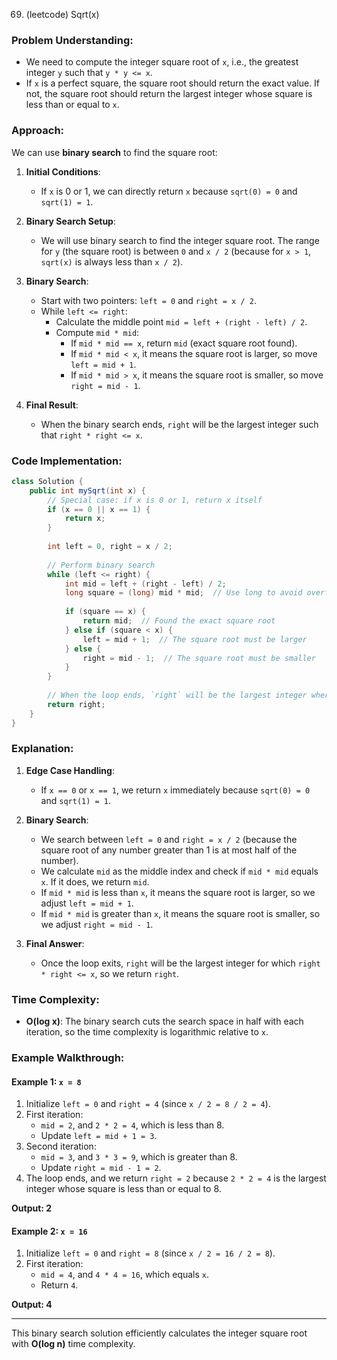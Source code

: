  69. (leetcode) Sqrt(x)

### Problem Understanding:
- We need to compute the integer square root of `x`, i.e., the greatest integer `y` such that `y * y <= x`.
- If `x` is a perfect square, the square root should return the exact value. If not, the square root should return the largest integer whose square is less than or equal to `x`.

### Approach:

We can use **binary search** to find the square root:

1. **Initial Conditions**:
   - If `x` is 0 or 1, we can directly return `x` because `sqrt(0) = 0` and `sqrt(1) = 1`.

2. **Binary Search Setup**:
   - We will use binary search to find the integer square root. The range for `y` (the square root) is between `0` and `x / 2` (because for `x > 1`, `sqrt(x)` is always less than `x / 2`).
   
3. **Binary Search**:
   - Start with two pointers: `left = 0` and `right = x / 2`.
   - While `left <= right`:
     - Calculate the middle point `mid = left + (right - left) / 2`.
     - Compute `mid * mid`:
       - If `mid * mid == x`, return `mid` (exact square root found).
       - If `mid * mid < x`, it means the square root is larger, so move `left = mid + 1`.
       - If `mid * mid > x`, it means the square root is smaller, so move `right = mid - 1`.

4. **Final Result**:
   - When the binary search ends, `right` will be the largest integer such that `right * right <= x`.

### Code Implementation:

```java
class Solution {
    public int mySqrt(int x) {
        // Special case: if x is 0 or 1, return x itself
        if (x == 0 || x == 1) {
            return x;
        }
        
        int left = 0, right = x / 2;
        
        // Perform binary search
        while (left <= right) {
            int mid = left + (right - left) / 2;
            long square = (long) mid * mid;  // Use long to avoid overflow
            
            if (square == x) {
                return mid;  // Found the exact square root
            } else if (square < x) {
                left = mid + 1;  // The square root must be larger
            } else {
                right = mid - 1;  // The square root must be smaller
            }
        }
        
        // When the loop ends, `right` will be the largest integer where `right * right <= x`
        return right;
    }
}
```

### Explanation:

1. **Edge Case Handling**: 
   - If `x == 0` or `x == 1`, we return `x` immediately because `sqrt(0) = 0` and `sqrt(1) = 1`.
   
2. **Binary Search**:
   - We search between `left = 0` and `right = x / 2` (because the square root of any number greater than 1 is at most half of the number).
   - We calculate `mid` as the middle index and check if `mid * mid` equals `x`. If it does, we return `mid`.
   - If `mid * mid` is less than `x`, it means the square root is larger, so we adjust `left = mid + 1`.
   - If `mid * mid` is greater than `x`, it means the square root is smaller, so we adjust `right = mid - 1`.

3. **Final Answer**:
   - Once the loop exits, `right` will be the largest integer for which `right * right <= x`, so we return `right`.

### Time Complexity:
- **O(log x)**: The binary search cuts the search space in half with each iteration, so the time complexity is logarithmic relative to `x`.

### Example Walkthrough:

#### Example 1: `x = 8`
1. Initialize `left = 0` and `right = 4` (since `x / 2 = 8 / 2 = 4`).
2. First iteration:
   - `mid = 2`, and `2 * 2 = 4`, which is less than 8.
   - Update `left = mid + 1 = 3`.
3. Second iteration:
   - `mid = 3`, and `3 * 3 = 9`, which is greater than 8.
   - Update `right = mid - 1 = 2`.
4. The loop ends, and we return `right = 2` because `2 * 2 = 4` is the largest integer whose square is less than or equal to 8.

**Output: 2**

#### Example 2: `x = 16`
1. Initialize `left = 0` and `right = 8` (since `x / 2 = 16 / 2 = 8`).
2. First iteration:
   - `mid = 4`, and `4 * 4 = 16`, which equals `x`.
   - Return `4`.

**Output: 4**

---

This binary search solution efficiently calculates the integer square root with **O(log n)** time complexity.